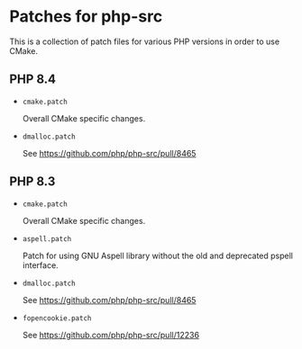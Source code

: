 # Patches for php-src

This is a collection of patch files for various PHP versions in order to use
CMake.

## PHP 8.4

* `cmake.patch`

  Overall CMake specific changes.

* `dmalloc.patch`

  See https://github.com/php/php-src/pull/8465

## PHP 8.3

* `cmake.patch`

  Overall CMake specific changes.

* `aspell.patch`

  Patch for using GNU Aspell library without the old and deprecated pspell
  interface.

* `dmalloc.patch`

  See https://github.com/php/php-src/pull/8465

* `fopencookie.patch`

  See https://github.com/php/php-src/pull/12236
